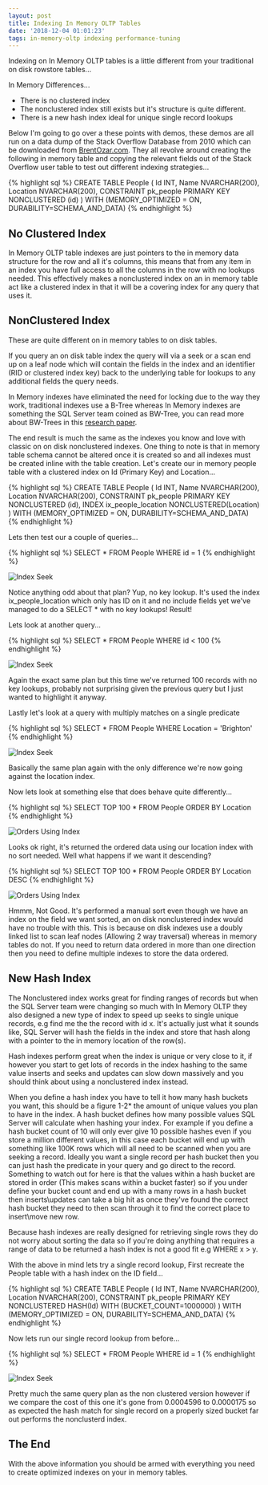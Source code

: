 ```yaml
---
layout: post
title: Indexing In Memory OLTP Tables
date: '2018-12-04 01:01:23'
tags: in-memory-oltp indexing performance-tuning
---
```

Indexing on In Memory OLTP tables is a little different from your traditional on disk rowstore tables...

In Memory Differences...
- There is no clustered index
- The nonclustered index still exists but it's structure is quite different.
- There is a new hash index ideal for unique single record lookups

Below I'm going to go over a these points with demos, these demos are all run on a data dump of the Stack Overflow Database from 2010 which can be downloaded from [BrentOzar.com](https://www.brentozar.com/archive/2015/10/how-to-download-the-stack-overflow-database-via-bittorrent/). They all revolve around creating the following in memory table and copying the relevant fields out of the Stack Overflow user table to test out different indexing strategies...

{% highlight sql %}
CREATE TABLE People
(
   Id INT,
   Name NVARCHAR(200),
   Location NVARCHAR(200),
   CONSTRAINT pk_people PRIMARY KEY NONCLUSTERED (id)
) WITH (MEMORY_OPTIMIZED = ON, DURABILITY=SCHEMA_AND_DATA) 
{% endhighlight %}

## No Clustered Index ##
In Memory OLTP table indexes are just pointers to the in memory data structure for the row and all it's columns, this means that from any item in an index you have full access to all the columns in the row with no lookups needed. This effectively makes a nonclustered index on an in memory table act like a clustered index in that it will be a covering index for any query that uses it.

## NonClustered Index ##
These are quite different on in memory tables to on disk tables. 

If you query an on disk table index the query will via a seek or a scan end up on a leaf node which will contain the fields in the index and an identifier (RID or clustered index key) back to the underlying table for lookups to any additional fields the query needs.

In Memory indexes have eliminated the need for locking due to the way they work, traditional indexes use a B-Tree whereas In Memory indexes are something the SQL Server team coined as BW-Tree, you can read more about BW-Trees in this [research paper](https://www.microsoft.com/en-us/research/wp-content/uploads/2016/02/bw-tree-icde2013-final.pdf).

The end result is much the same as the indexes you know and love with classic on on disk nonclustered indexes. One thing to note is that in memory table schema cannot be altered once it is created so and all indexes must be created inline with the table creation. Let's create our in memory people table with a clustered index on Id (Primary Key) and Location...

{% highlight sql %}
CREATE TABLE People
(
   Id INT,
   Name NVARCHAR(200),
   Location NVARCHAR(200),
   CONSTRAINT pk_people PRIMARY KEY NONCLUSTERED (id),
   INDEX ix_people_location NONCLUSTERED(Location)
) WITH (MEMORY_OPTIMIZED = ON, DURABILITY=SCHEMA_AND_DATA) 
{% endhighlight %}

Lets then test our a couple of queries...

{% highlight sql %}
SELECT * FROM People WHERE id = 1
{% endhighlight %}

![Index Seek]({{site.url}}/content/images/2018-in-memory-indexes\nonclustered-single-match.PNG)

Notice anything odd about that plan? Yup, no key lookup. It's used the index ix_people_location which only has ID on it and no include fields yet we've managed to do a SELECT * with no key lookups! Result!

Lets look at another query...

{% highlight sql %}
SELECT * FROM People WHERE id < 100
{% endhighlight %}

![Index Seek]({{site.url}}/content/images/2018-in-memory-indexes\nonclustered-single-match.PNG)

Again the exact same plan but this time we've returned 100 records with no key lookups, probably not surprising given the previous query but I just wanted to highlight it anyway.

Lastly let's look at a query with multiply matches on a single predicate

{% highlight sql %}
SELECT * FROM People WHERE Location = 'Brighton'
{% endhighlight %}

![Index Seek]({{site.url}}/content/images/2018-in-memory-indexes\nonclustered-single-match.PNG)

Basically the same plan again with the only difference we're now going against the location index. 

Now lets look at something else that does behave quite differently...

{% highlight sql %}
SELECT TOP 100 * FROM People ORDER BY Location
{% endhighlight %}

![Orders Using Index]({{site.url}}/content/images/2018-in-memory-indexes\sort-asc.PNG)

Looks ok right, it's returned the ordered data using our location index with no sort needed. Well what happens if we want it descending?

{% highlight sql %}
SELECT TOP 100 * FROM People ORDER BY Location DESC
{% endhighlight %}

![Orders Using Index]({{site.url}}/content/images/2018-in-memory-indexes\sort-desc.PNG)

Hmmm, Not Good. It's performed a manual sort even though we have an index on the field we want sorted, an on disk nonclustered index would have no trouble with this. This is because on disk indexes use a doubly linked list to scan leaf nodes (Allowing 2 way traversal) whereas in memory tables do not. If you need to return data ordered in more than one direction then you need to define multiple indexes to store the data ordered.

## New Hash Index ##
The Nonclustered index works great for finding ranges of records but when the SQL Server team were changing so much with In Memory OLTP they also designed a new type of index to speed up seeks to single unique records, e.g find me the the record with id x. It's actually just what it sounds like, SQL Server will hash the fields in the index and store that hash along with a pointer to the in memory location of the row(s).

Hash indexes perform great when the index is unique or very close to it, if however you start to get lots of records in the index hashing to the same value inserts and seeks and updates can slow down massively and you should think about using a nonclustered index instead.

When you define a hash index you have to tell it how many hash buckets you want, this should be a figure 1-2* the amount of unique values you plan to have in the index. A hash bucket defines how many possible values SQL Server will calculate when hashing your index. For example if you define a hash bucket count of 10 will only ever give 10 possible hashes even if you store a million different values, in this case each bucket will end up with something like 100K rows which will all need to be scanned when you are seeking a record. Ideally you want a single record per hash bucket then you can just hash the predicate in your query and go direct to the record. Something to watch out for here is that the values within a hash bucket are stored in order (This makes scans within a bucket faster) so if you under define your bucket count and end up with a many rows in a hash bucket then inserts\updates can take a big hit as once they've found the correct hash bucket they need to then scan through it to find the correct place to insert\move new row.

Because hash indexes are really designed for retrieving single rows they do not worry about sorting the data so if you're doing anything that requires a range of data to be returned a hash index is not a good fit e.g WHERE x > y. 

With the above in mind lets try a single record lookup, First recreate the People table with a hash index on the ID field...

{% highlight sql %}
CREATE TABLE People
(
   Id INT,
   Name NVARCHAR(200),
   Location NVARCHAR(200),
   CONSTRAINT pk_people PRIMARY KEY 
      NONCLUSTERED HASH(Id) WITH (BUCKET_COUNT=1000000)
) WITH (MEMORY_OPTIMIZED = ON, DURABILITY=SCHEMA_AND_DATA) 
{% endhighlight %}

Now lets run our single record lookup from before...

{% highlight sql %}
SELECT * FROM People WHERE id = 1
{% endhighlight %}

![Index Seek]({{site.url}}/content/images/2018-in-memory-indexes\nonclustered-single-match.PNG)

Pretty much the same query plan as the non clustered version however if we compare the cost of this one it's gone from 0.0004596 to 0.0000175 so as expected the hash match for single record on a properly sized bucket far out performs the nonclusterd index.

## The End ##
With the above information you should be armed with everything you need to create optimized indexes on your in memory tables. 